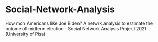 # Social-Network-Analysis
How mch Americans like Joe Biden? A netwrk analysis to estimate the outome of midterm election - Social Network Analysis Project 2021 (University of Pisa)
